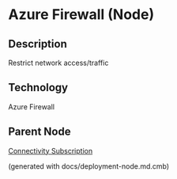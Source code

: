 # Azure Firewall (Node)
## Description
Restrict network access/traffic

## Technology
Azure Firewall

## Parent Node
[Connectivity Subscription](../../../mybank/it-management/azure/connectivity-subscription.md)


(generated with docs/deployment-node.md.cmb)
